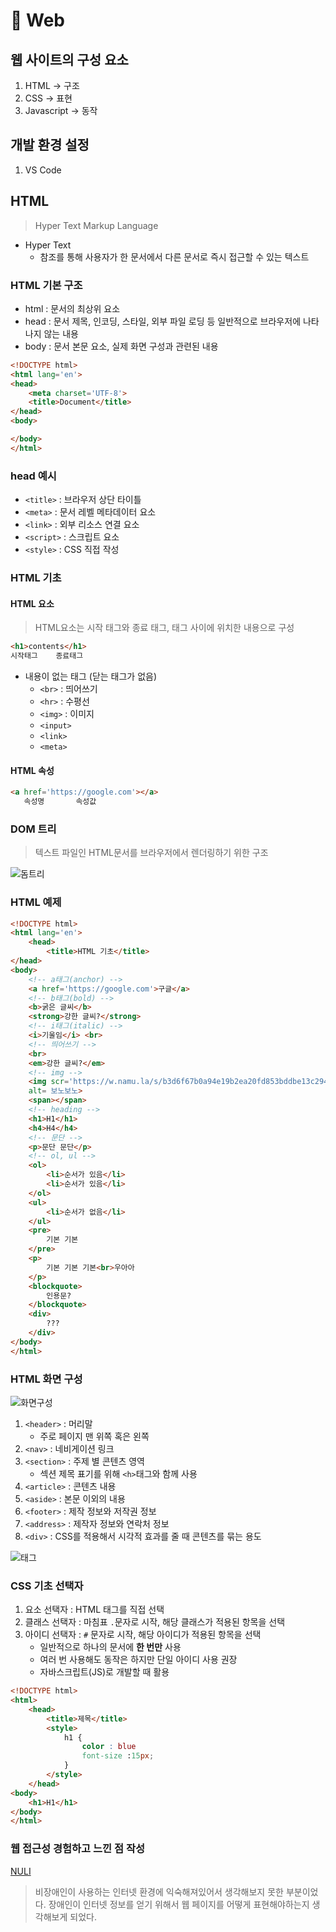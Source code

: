 # 📱 Web

## 웹 사이트의 구성 요소

1. HTML -> 구조
2. CSS -> 표현
3. Javascript -> 동작

## 개발 환경 설정

1. VS Code

## HTML
> Hyper Text Markup Language
>

- Hyper Text
    - 참조를 통해 사용자가 한 문서에서 다른 문서로 즉시 접근할 수 있는 텍스트

### HTML 기본 구조

- html : 문서의 최상위 요소
- head : 문서 제목, 인코딩, 스타일, 외부 파일 로딩 등 일반적으로 브라우저에 나타나지 않는 내용
- body : 문서 본문 요소, 실제 화면 구성과 관련된 내용

```html
<!DOCTYPE html>
<html lang='en'>
<head>
    <meta charset='UTF-8'>
    <title>Document</title>
</head>
<body>

</body>
</html>
```

### head 예시
- `<title>` : 브라우저 상단 타이틀
- `<meta>` : 문서 레벨 메타데이터 요소
- `<link>` : 외부 리소스 연결 요소
- `<script>` : 스크립트 요소
- `<style>` : CSS 직접 작성

### HTML 기초

#### HTML 요소
> HTML요소는 시작 태그와 종료 태그, 태그 사이에 위치한 내용으로 구성
>
```html
<h1>contents</h1>
시작태그    종료태그
```
- 내용이 없는 태그 (닫는 태그가 없음)
    - `<br>` : 띄어쓰기
    - `<hr>` : 수평선
    - `<img>` : 이미지
    - `<input>`
    - `<link>`
    - `<meta>`

#### HTML 속성
```html
<a href='https://google.com'></a>
   속성명       속성값
```

### DOM 트리
> 텍스트 파일인 HTML문서를 브라우저에서 렌더링하기 위한 구조
>
![돔트리](https://upload.wikimedia.org/wikipedia/commons/thumb/5/5a/DOM-model.svg/800px-DOM-model.svg.png)

### HTML 예제
```html
<!DOCTYPE html>
<html lang='en'>
    <head>
        <title>HTML 기초</title>
</head>
<body>
    <!-- a태그(anchor) -->
    <a href='https://google.com'>구글</a>
    <!-- b태그(bold) -->
    <b>굵은 글씨</b>
    <strong>강한 글씨?</strong>
    <!-- i태그(italic) -->
    <i>기울임</i> <br>
    <!-- 띄어쓰기 -->
    <br>
    <em>강한 글씨?</em>
    <!-- img -->
    <img scr='https://w.namu.la/s/b3d6f67b0a94e19b2ea20fd853bddbe13c294107acef8deff91d1b91ff99398ac488f17fcb0f4e3a8a3c75766034912f1367d291e6143f388cc81e9c724a0743768c263495dd2122db5023c5a560ab14dbcb0664b2349f2b703f95060f1aab53' 
    alt= 보노보노>
    <span></span>
    <!-- heading -->
    <h1>H1</h1>
    <h4>H4</h4>
    <!-- 문단 -->
    <p>문단 문단</p>
    <!-- ol, ul -->
    <ol>
        <li>순서가 있음</li>
        <li>순서가 있음</li>
    </ol>
    <ul>
        <li>순서가 없음</li>
    </ul>
    <pre>
        기본 기본
    </pre>
    <p>
        기본 기본 기본<br>우아아
    </p>
    <blockquote>
        인용문?
    </blockquote>
    <div>
        ???
    </div>
</body>
</html>
```

### HTML 화면 구성
![화면구성](https://sungunjo.github.io/assets/img/html5_semantic_tag/standard_web_doc_structure.PNG)

1. `<header>` : 머리말
    - 주로 페이지 맨 위쪽 혹은 왼쪽
2. `<nav>` : 네비게이션 링크
3. `<section>` : 주제 별 콘텐츠 영역
    - 섹션 제목 표기를 위해 `<h>`태그와 함께 사용
4. `<article>` : 콘텐츠 내용
5. `<aside>` : 본문 이외의 내용
6. `<footer>` : 제작 정보와 저작권 정보
7. `<address>` : 제작자 정보와 연락처 정보
8. `<div>` : CSS를 적용해서 시각적 효과를 줄 때 콘텐츠를 묶는 용도

![태그](https://blog.kakaocdn.net/dn/d6Ow2U/btqRCWtaQp2/ImK4OF8fedcdhjetK0OdEK/img.png)

### CSS 기초 선택자
1. 요소 선택자 : HTML 태그를 직접 선택
2. 클래스 선택자 : 마침표 `.`문자로 시작, 해당 클래스가 적용된 항목을 선택
3. 아이디 선택자 : `#` 문자로 시작, 해당 아이디가 적용된 항목을 선택
    - 일반적으로 하나의 문서에 **한 번만** 사용
    - 여러 번 사용해도 동작은 하지만 단일 아이디 사용 권장
    - 자바스크립트(JS)로 개발할 때 활용

```html
<!DOCTYPE html>
<html>
    <head>
        <title>제목</title>
        <style>
            h1 {
                color : blue
                font-size :15px;
            }
        </style>
    </head>
<body>
    <h1>H1</h1>
</body>
</html>
```

### 웹 접근성 경험하고 느낀 점 작성
[NULI](https://nax.naver.com/index)

> 비장애인이 사용하는 인터넷 환경에 익숙해져있어서 생각해보지 못한 부분이었다. 장애인이 인터넷 정보를 얻기 위해서 웹 페이지를 어떻게 표현해야하는지 생각해보게 되었다.
>